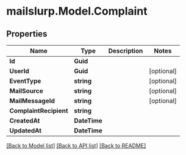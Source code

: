 # mailslurp.Model.Complaint

## Properties

Name | Type | Description | Notes
------------ | ------------- | ------------- | -------------
**Id** | **Guid** |  | 
**UserId** | **Guid** |  | [optional] 
**EventType** | **string** |  | [optional] 
**MailSource** | **string** |  | [optional] 
**MailMessageId** | **string** |  | [optional] 
**ComplaintRecipient** | **string** |  | 
**CreatedAt** | **DateTime** |  | 
**UpdatedAt** | **DateTime** |  | 

[[Back to Model list]](../README#documentation-for-models) [[Back to API list]](../README#documentation-for-api-endpoints) [[Back to README]](../README)

